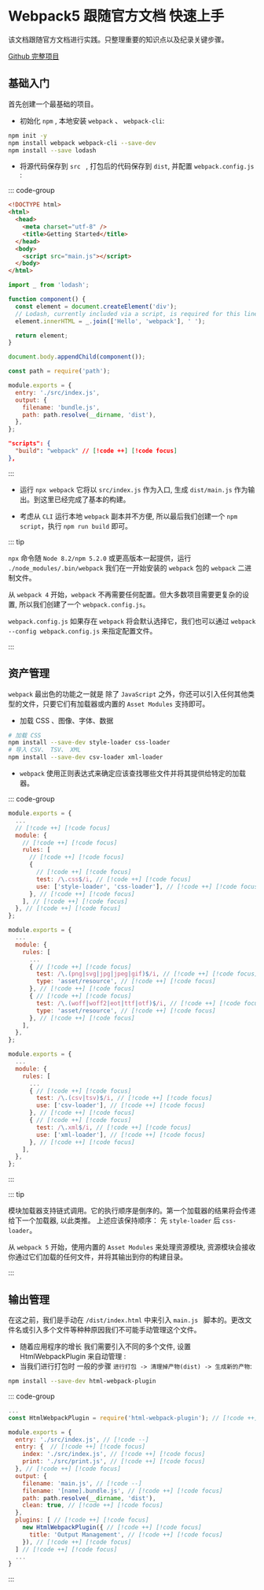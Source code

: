 # Webpack5 跟随官方文档 快速上手

该文档跟随官方文档进行实践。只整理重要的知识点以及纪录关键步骤。

[Github 完整项目](https://github.com/qiu-youyou/webpack-guides)

## 基础入门

首先创建一个最基础的项目。

- 初始化 `npm` , 本地安装 `webpack` 、 `webpack-cli`:

```bash
npm init -y
npm install webpack webpack-cli --save-dev
npm install --save lodash
```

- 将源代码保存到 `src ` , 打包后的代码保存到 `dist`, 并配置 `webpack.config.js` :

::: code-group

```html [dist/index.html]
<!DOCTYPE html>
<html>
  <head>
    <meta charset="utf-8" />
    <title>Getting Started</title>
  </head>
  <body>
    <script src="main.js"></script>
  </body>
</html>
```

```javascript [src/index.js]
import _ from 'lodash';

function component() {
  const element = document.createElement('div');
  // Lodash, currently included via a script, is required for this line to work
  element.innerHTML = _.join(['Hello', 'webpack'], ' ');

  return element;
}

document.body.appendChild(component());
```

```javascript [webpack.config.js]
const path = require('path');

module.exports = {
  entry: './src/index.js',
  output: {
    filename: 'bundle.js',
    path: path.resolve(__dirname, 'dist'),
  },
};
```

```json {2} [package.json]
"scripts": {
  "build": "webpack" // [!code ++] [!code focus]
},
```

:::

- 运行 `npx webpack` 它将以 `src/index.js` 作为入口, 生成 `dist/main.js` 作为输出。到这里已经完成了基本的构建。

- 考虑从 `CLI` 运行本地 `webpack` 副本并不方便, 所以最后我们创建一个 `npm script`，执行 `npm run build` 即可。

::: tip

`npx` 命令随 `Node 8.2/npm 5.2.0` 或更高版本一起提供，运行` ./node_modules/.bin/webpack` 我们在一开始安装的 `webpack` 包的 `webpack` 二进制文件。

从 `webpack 4` 开始，`webpack` 不再需要任何配置。但大多数项目需要更复杂的设置, 所以我们创建了一个 `webpack.config.js`。

`webpack.config.js` 如果存在 `webpack` 将会默认选择它，我们也可以通过 `webpack --config webpack.config.js` 来指定配置文件。

:::

## 资产管理

`webpack` 最出色的功能之一就是 除了 `JavaScript` 之外，你还可以引入任何其他类型的文件，只要它们有加载器或内置的 `Asset Modules` 支持即可。

- 加载 CSS 、图像、字体、数据

```bash
# 加载 CSS
npm install --save-dev style-loader css-loader
# 导入 CSV、 TSV、 XML
npm install --save-dev csv-loader xml-loader
```

- `webpack` 使用正则表达式来确定应该查找哪些文件并将其提供给特定的加载器。

::: code-group

```javascript [加载 CSS]
module.exports = {
  ...
  // [!code ++] [!code focus]
  module: {
    // [!code ++] [!code focus]
    rules: [
      // [!code ++] [!code focus]
      {
        // [!code ++] [!code focus]
        test: /\.css$/i, // [!code ++] [!code focus]
        use: ['style-loader', 'css-loader'], // [!code ++] [!code focus]
      }, // [!code ++] [!code focus]
    ], // [!code ++] [!code focus]
  }, // [!code ++] [!code focus]
};
```

```javascript [加载图像&字体]
module.exports = {
  ...
  module: {
    rules: [
      ...
      { // [!code ++] [!code focus]
        test: /\.(png|svg|jpg|jpeg|gif)$/i, // [!code ++] [!code focus]
        type: 'asset/resource', // [!code ++] [!code focus]
      }, // [!code ++] [!code focus]
      { // [!code ++] [!code focus]
        test: /\.(woff|woff2|eot|ttf|otf)$/i, // [!code ++] [!code focus]
        type: 'asset/resource', // [!code ++] [!code focus]
      }, // [!code ++] [!code focus]
    ],
  },
};
```

```javascript [加载数据]
module.exports = {
  ...
  module: {
    rules: [
      ...
      { // [!code ++] [!code focus]
        test: /\.(csv|tsv)$/i, // [!code ++] [!code focus]
        use: ['csv-loader'], // [!code ++] [!code focus]
      }, // [!code ++] [!code focus]
      { // [!code ++] [!code focus]
        test: /\.xml$/i, // [!code ++] [!code focus]
        use: ['xml-loader'], // [!code ++] [!code focus]
      }, // [!code ++] [!code focus]
    ],
  },
};
```

:::

::: tip

模块加载器支持链式调用。它的执行顺序是倒序的。第一个加载器的结果将会传递给下一个加载器, 以此类推。
上述应该保持顺序： 先 `style-loader` 后 `css-loader`。

从 `webpack 5` 开始，使用内置的 `Asset Modules` 来处理资源模块, 资源模块会接收你通过它们加载的任何文件，并将其输出到你的构建目录。

:::

## 输出管理

在这之前，我们是手动在 `/dist/index.html` 中来引入 `main.js ` 脚本的。更改文件名或引入多个文件等种种原因我们不可能手动管理这个文件。

- 随着应用程序的增长 我们需要引入不同的多个文件, 设置 HtmlWebpackPlugin 来自动管理 :
- 当我们进行打包时 一般的步骤 `进行打包 -> 清理掉产物(dist) -> 生成新的产物`:

```bash
npm install --save-dev html-webpack-plugin
```

::: code-group

```javascript [webpack.config.js]
...
const HtmlWebpackPlugin = require('html-webpack-plugin'); // [!code ++] [!code focus]

module.exports = {
  entry: './src/index.js', // [!code --]
  entry: {  // [!code ++] [!code focus]
    index: './src/index.js', // [!code ++] [!code focus]
    print: './src/print.js', // [!code ++] [!code focus]
  }, // [!code ++] [!code focus]
  output: {
    filename: 'main.js', // [!code --]
    filename: '[name].bundle.js', // [!code ++] [!code focus]
    path: path.resolve(__dirname, 'dist'),
    clean: true, // [!code ++] [!code focus]
  },
  plugins: [ // [!code ++] [!code focus]
    new HtmlWebpackPlugin({ // [!code ++] [!code focus]
      title: 'Output Management', // [!code ++] [!code focus]
    }), // [!code ++] [!code focus]
  ] // [!code ++] [!code focus]
  ...
}
```

:::
